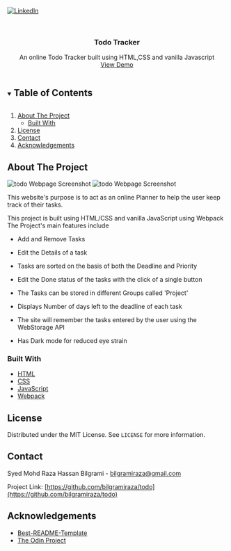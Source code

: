 [![LinkedIn][linkedin-shield]][linkedin-url]
<!-- PROJECT LOGO -->
<br />
<p align="center">

  <h3 align="center">Todo Tracker</h3>

  <p align="center">
    An online Todo Tracker built using HTML,CSS and vanilla Javascript
    <br />
    <a href="https://bilgramiraza.github.io/todo/">View Demo</a>
  </p>
</p>


<!-- TABLE OF CONTENTS -->
<details open="open">
  <summary><h2 style="display: inline-block">Table of Contents</h2></summary>
  <ol>
    <li>
      <a href="#about-the-project">About The Project</a>
      <ul>
        <li><a href="#built-with">Built With</a></li>
      </ul>
    </li>
    <li><a href="#license">License</a></li>
    <li><a href="#contact">Contact</a></li>
    <li><a href="#acknowledgements">Acknowledgements</a></li>
  </ol>
</details>

<!-- ABOUT THE PROJECT -->
## About The Project

![todo Webpage Screenshot](https://raw.githubusercontent.com/bilgramiraza/todo/Images/WebPageLight.png)
![todo Webpage Screenshot](https://raw.githubusercontent.com/bilgramiraza/todo/Images/WebPageDark.png)

This website's purpose is to act as an online Planner to help the user keep track of their tasks.

This project is built using HTML/CSS and vanilla JavaScript using Webpack
The Project's main features include 

* Add and Remove Tasks

* Edit the Details of a task

* Tasks are sorted on the basis of both the Deadline and Priority

* Edit the Done status of the tasks with the click of a single button

* The Tasks can be stored in different Groups called 'Project'

* Displays Number of days left to the deadline of each task

* The site will remember the tasks entered by the user using the WebStorage API

* Has Dark mode for reduced eye strain

### Built With

* [HTML](https://developer.mozilla.org/en-US/docs/Web/HTML)
* [CSS](https://developer.mozilla.org/en-US/docs/Web/CSS)
* [JavaScript](https://developer.mozilla.org/en-US/docs/Web/JavaScript)
* [Webpack](https://webpack.js.org)

<!-- LICENSE -->
## License

Distributed under the MIT License. See `LICENSE` for more information.

<!-- CONTACT -->
## Contact

Syed Mohd Raza Hassan Bilgrami  - bilgramiraza@gmail.com

Project Link: [https://github.com/bilgramiraza/todo](https://github.com/bilgramiraza/todo)

<!-- ACKNOWLEDGEMENTS -->
## Acknowledgements

* [Best-README-Template](https://github.com/othneildrew/Best-README-Template)
* [The Odin Project](https://www.theodinproject.com/)

<!-- MARKDOWN LINKS & IMAGES -->
[linkedin-shield]: https://img.shields.io/badge/-LinkedIn-black.svg?style=for-the-badge&logo=linkedin&colorB=555
[linkedin-url]: https://www.linkedin.com/in/bilgramiraza